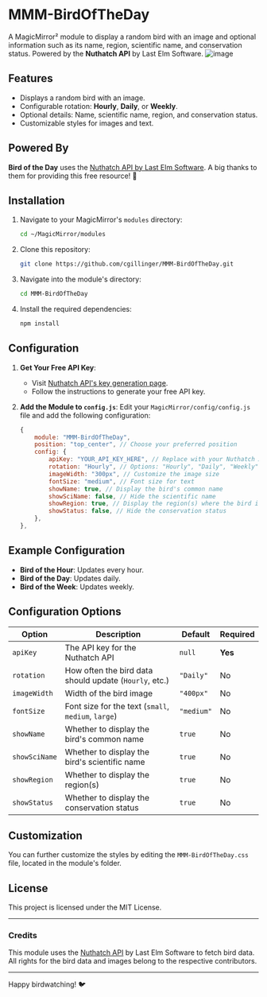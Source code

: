 
# MMM-BirdOfTheDay

A MagicMirror² module to display a random bird with an image and optional information such as its name, region, scientific name, and conservation status. Powered by the **Nuthatch API** by Last Elm Software.
![image](https://github.com/user-attachments/assets/8d2b0cba-f797-42fc-a33b-6d5a1d5a2d25)


## Features
- Displays a random bird with an image.
- Configurable rotation: **Hourly**, **Daily**, or **Weekly**.
- Optional details: Name, scientific name, region, and conservation status.
- Customizable styles for images and text.

## Powered By
**Bird of the Day** uses the [Nuthatch API by Last Elm Software](https://nuthatch.lastelm.software/). A big thanks to them for providing this free resource! 🌟

## Installation
1. Navigate to your MagicMirror's `modules` directory:
   ```bash
   cd ~/MagicMirror/modules
   ```
2. Clone this repository:
   ```bash
   git clone https://github.com/cgillinger/MMM-BirdOfTheDay.git
   ```
3. Navigate into the module's directory:
   ```bash
   cd MMM-BirdOfTheDay
   ```
4. Install the required dependencies:
   ```bash
   npm install
   ```

## Configuration
1. **Get Your Free API Key**:
   - Visit [Nuthatch API's key generation page](https://nuthatch.lastelm.software/getKey.html).
   - Follow the instructions to generate your free API key.

2. **Add the Module to `config.js`**:
   Edit your `MagicMirror/config/config.js` file and add the following configuration:
   ```javascript
   {
       module: "MMM-BirdOfTheDay",
       position: "top_center", // Choose your preferred position
       config: {
           apiKey: "YOUR_API_KEY_HERE", // Replace with your Nuthatch API key
           rotation: "Hourly", // Options: "Hourly", "Daily", "Weekly"
           imageWidth: "300px", // Customize the image size
           fontSize: "medium", // Font size for text
           showName: true, // Display the bird's common name
           showSciName: false, // Hide the scientific name
           showRegion: true, // Display the region(s) where the bird is found
           showStatus: false, // Hide the conservation status
       },
   },
   ```

## Example Configuration
- **Bird of the Hour**: Updates every hour.
- **Bird of the Day**: Updates daily.
- **Bird of the Week**: Updates weekly.

## Configuration Options

| **Option**       | **Description**                                        | **Default**   | **Required** |
|-------------------|--------------------------------------------------------|---------------|--------------|
| `apiKey`         | The API key for the Nuthatch API                        | `null`        | **Yes**      |
| `rotation`       | How often the bird data should update (`Hourly`, etc.)  | `"Daily"`     | No           |
| `imageWidth`     | Width of the bird image                                 | `"400px"`     | No           |
| `fontSize`       | Font size for the text (`small`, `medium`, `large`)     | `"medium"`    | No           |
| `showName`       | Whether to display the bird's common name               | `true`        | No           |
| `showSciName`    | Whether to display the bird's scientific name           | `true`        | No           |
| `showRegion`     | Whether to display the region(s)                        | `true`        | No           |
| `showStatus`     | Whether to display the conservation status              | `true`        | No           |

## Customization
You can further customize the styles by editing the `MMM-BirdOfTheDay.css` file, located in the module's folder.

## License
This project is licensed under the MIT License.

---

### Credits
This module uses the [Nuthatch API](https://nuthatch.lastelm.software/) by Last Elm Software to fetch bird data. All rights for the bird data and images belong to the respective contributors.

---

Happy birdwatching! 🐦
